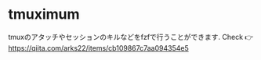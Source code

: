 # tmuximum
tmuxのアタッチやセッションのキルなどをfzfで行うことができます.
Check 👉 https://qiita.com/arks22/items/cb109867c7aa094354e5
